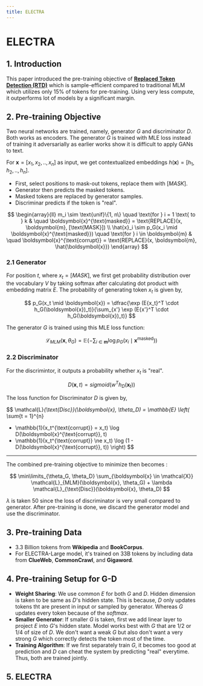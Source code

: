 ```yaml
---
title: ELECTRA
---
```


# ELECTRA

## 1. Introduction

This paper introduced the pre-training objective of [**Replaced Token Detection (RTD)**](./codebert.md#32-rtd) which is sample-efficient compared to traditional MLM which utilizes only 15% of tokens for pre-training. Using very less compute, it outperforms lot of models by a significant margin.

## 2. Pre-training Objective

Two neural networks are trained, namely, generator $G$ and discriminator $D$. Both works as encoders. The generator $G$ is trained with $\text{MLE}$ loss instead of training it adversarially as earlier works show it is difficult to apply GANs to text.


For $\boldsymbol{x} = [x_1, x_2, .., x_n]$ as input, we get contextualized embeddings $h(\boldsymbol{x}) = [h_1, h_2, .., h_n]$.  

- First, select positions to mask-out tokens, replace them with $[MASK]$.  
- Generator then predicts the masked tokens.  
- Masked tokens are replaced by generator samples.  
- Discriminar predicts if the token is "real".

$$
\begin{array}{ll}
m_i \sim \text{unif}\{1, n\} \quad \text{for } i = 1 \text{ to } k 
& \quad \boldsymbol{x}^{\text{masked}} = \text{REPLACE}(x, \boldsymbol{m}, [\text{MASK}]) \\
\hat{x}_i \sim p_G(x_i \mid \boldsymbol{x}^{\text{masked}}) \quad \text{for } i \in \boldsymbol{m}
& \quad \boldsymbol{x}^{\text{corrupt}} = \text{REPLACE}(x, \boldsymbol{m}, \hat{\boldsymbol{x}})
\end{array}
$$

### 2.1 Generator

For position $t$, where $x_t = [MASK]$, we first get probability distribution over the vocabulary $V$ by taking softmax after calculating dot product with embedding matrix $E$. The probability of generating token $x_t$ is given by,

$$
p_G(x_t \mid \boldsymbol{x}) = 
    \dfrac{\exp (E{x_t}^T \cdot h_G(\boldsymbol{x})_t)}{\sum_{x'} \exp (E{x'}^T \cdot h_G(\boldsymbol{x})_t)}
$$

The generator $G$ is trained using this $\text{MLE}$ loss function: 

$$
\mathcal{L}_{MLM}(\boldsymbol{x}, \theta_G) = 
\mathbb{E} \left(
    - \sum_{i \in \boldsymbol{m}} \log p_G(x_i \mid \boldsymbol{x}^{\text{masked}})
\right)
$$

### 2.2 Discriminator

For the discrimintor, it outputs a probability whether $x_t$ is "real". 

$$
D(\boldsymbol{x}, t) = sigmoid(w^T h_D(\boldsymbol{x}_t))
$$

The loss function for Discriminator $D$ is given by,

$$
\mathcal{L}_{\text{Disc}}(\boldsymbol{x}, \theta_D) = 
\mathbb{E} \left( 
\sum_{t = 1}^{n} 
- \mathbb{1}(x_t^{\text{corrupt}} = x_t) \log D(\boldsymbol{x}^{\text{corrupt}}, t)
- \mathbb{1}(x_t^{\text{corrupt}} \ne x_t) \log (1 - D(\boldsymbol{x}^{\text{corrupt}}, t))
\right)
$$

---

The combined pre-training objective to minimize then becomes :

$$
\min\limits_{\theta_G, \theta_D} \sum_{\boldsymbol{x} \in \mathcal{X}} 
\mathcal{L}_{MLM}(\boldsymbol{x}, \theta_G) + \lambda \mathcal{L}_{\text{Disc}}(\boldsymbol{x}, \theta_D)
$$

$\lambda$ is taken 50 since the loss of discriminator is very small compared to generator. After pre-training is done, we discard the generator model and use the discriminator. 

## 3. Pre-training Data

- 3.3 Billion tokens from **Wikipedia** and **BookCorpus**.
- For ELECTRA-Large model, it's trained on 33B tokens by including data from **ClueWeb**, **CommonCrawl**, and **Gigaword**.

## 4. Pre-training Setup for G-D 

- **Weight Sharing**: We use common $E$ for both $G$ and $D$. Hidden dimension is taken to be same as $D$'s hidden state. This is because, $D$ only updates tokens tht are present in input or sampled by generator. Whereas $G$ updates every token because of the $softmax$.
- **Smaller Generator**: If smaller $G$ is taken, first we add linear layer to project $E$ into $G$'s hidden state. Model works best with $G$ that are 1/2 or 1/4 of size of $D$. We don't want a weak $G$ but also don't want a very strong $G$ which correctly detects the token most of the time.
- **Training Algorithm**: If we first separately train $G$, it becomes too good at prediction and $D$ can cheat the system by predicting "real" everytime. Thus, both are trained jointly.

## 5. ELECTRA 